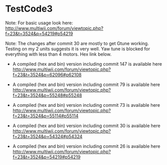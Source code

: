 TestCode3
=========

Note: For basic usage look here: http://www.multiwii.com/forum/viewtopic.php?f=23&t=3524&p=54219#p54219

Note: The changes after commit 30 are mostly to get Gtune working. Testing on my 2 units suggests it is very well. Yaw tune is blocked for everything with less than 4 motors. Hex link below.

- A compiled (hex and bin) version including commit 147 is available here
http://www.multiwii.com/forum/viewtopic.php?f=23&t=3524&p=62096#p62108

- A compiled (hex and bin) version including commit 79 is available here
http://www.multiwii.com/forum/viewtopic.php?f=23&t=3524&p=55248#p55248

- A compiled (hex and bin) version including commit 73 is available here
http://www.multiwii.com/forum/viewtopic.php?f=23&t=3524&p=55114#p55114

- A compiled (hex and bin) version including commit 30 is available here
http://www.multiwii.com/forum/viewtopic.php?f=23&t=3524&p=54324#p54324

- A compiled (hex and bin) version including commit 26 is available here http://www.multiwii.com/forum/viewtopic.php?f=23&t=3524&p=54219#p54219


